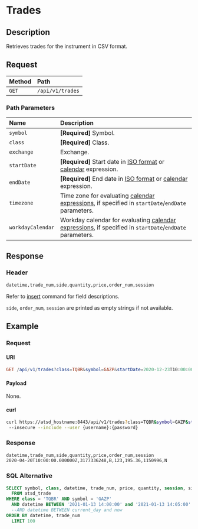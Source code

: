 # Trades

## Description

Retrieves trades for the instrument in CSV format.

## Request

| **Method** | **Path** |
|:---|:---|
| `GET` | `/api/v1/trades` |

### Path Parameters

| **Name** | **Description** |
|:---|:---|
| `symbol` | **[Required]** Symbol. |
| `class` | **[Required]** Class. |
| `exchange` | Exchange. |
| `startDate` | **[Required]** Start date in [ISO format](../shared/date-format.md#supported-formats) or [calendar](../shared/calendar.md) expression.  |
| `endDate` | **[Required]** End date in [ISO format](../shared/date-format.md#supported-formats) or [calendar](../shared/calendar.md) expression. |
| `timezone` | Time zone for evaluating [calendar expressions](../shared/calendar.md), if specified in `startDate`/`endDate` parameters. |
| `workdayCalendar` | Workday calendar for evaluating [calendar expressions](../shared/calendar.md), if specified in `startDate`/`endDate` parameters. |

## Response

### Header

```txt
datetime,trade_num,side,quantity,price,order_num,session
```

Refer to [insert](command-trade-insert.md#fields) command for field descriptions.

`side`, `order_num`, `session` are printed as empty strings if not available.

## Example

### Request

#### URI

```elm
GET /api/v1/trades?class=TQBR&symbol=GAZP&startDate=2020-12-23T10:00:00Z&endDate=2020-12-24T11:00:00Z
```

#### Payload

None.

#### curl

```bash
curl https://atsd_hostname:8443/api/v1/trades?class=TQBR&symbol=GAZP&startDate=2020-12-23T00:00:00Z&endDate=2020-12-24T00:00:00Z \
 --insecure --include --user {username}:{password}
```

### Response

```txt
datetime,trade_num,side,quantity,price,order_num,session
2020-04-20T10:00:00.000000Z,3177336248,B,123,195.36,1150996,N
```

### SQL Alternative

```sql
SELECT symbol, class, datetime, trade_num, price, quantity, session, side, order_num
  FROM atsd_trade
WHERE class = 'TQBR' AND symbol = 'GAZP'
  AND datetime BETWEEN '2021-01-13 14:00:00' and '2021-01-13 14:05:00'
  --AND datetime BETWEEN current_day and now
ORDER BY datetime, trade_num
  LIMIT 100
```